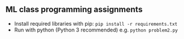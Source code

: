 ## ML class programming assignments  
* Install required libraries with pip:   `pip install -r requirements.txt`  
* Run with python (Python 3 recommended) e.g.  `python problem2.py`